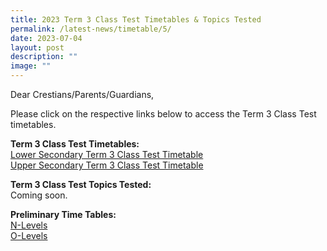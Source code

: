 ```yaml
---
title: 2023 Term 3 Class Test Timetables & Topics Tested
permalink: /latest-news/timetable/5/
date: 2023-07-04
layout: post
description: ""
image: ""
---
```

Dear Crestians/Parents/Guardians,

Please click on the respective links below to access the Term 3 Class Test timetables.
<br>

**Term 3 Class Test Timetables:**
<br>
[Lower Secondary Term 3 Class Test Timetable](/files/Timetable_Announcement/2023/T3/term%203%20class%20test%20timetable%202023_lower%20sec.pdf)
<br>
[Upper Secondary Term 3 Class Test Timetable](/files/Timetable_Announcement/2023/T3/term%203%20class%20test%20timetable%202023_upper%20sec.pdf)

**Term 3 Class Test Topics Tested:**
<br>
Coming soon.
<br>
<!---
[Secondary 1 Topics Tested]<br>
[Secondary 2 Topics Tested]<br>
[Secondary 3 Topics Tested]<br>
[Secondary 4 &amp; 5 Topics Tested]<br>
--->

**Preliminary Time Tables:**
<br>
[N-Levels](/files/Timetable_Announcement/2023/T3/2023%20n%20prelim%20timetable.pdf)
<br>
[O-Levels](/files/Timetable_Announcement/2023/T3/2023%20o%20prelim%20timetable.pdf)